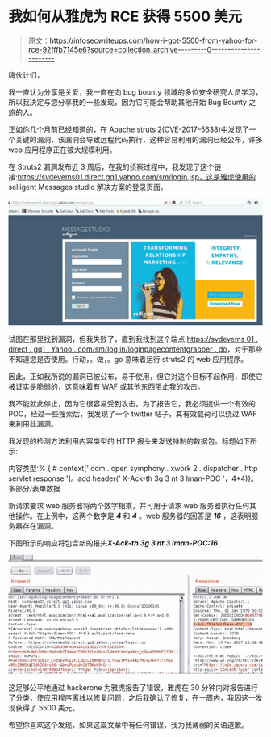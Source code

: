 # 我如何从雅虎为 RCE 获得 5500 美元

> 原文：<https://infosecwriteups.com/how-i-got-5500-from-yahoo-for-rce-92fffb7145e6?source=collection_archive---------0----------------------->

嗨伙计们，

我一直认为分享是关爱，我一直在向 bug bounty 领域的多位安全研究人员学习，所以我决定与您分享我的一些发现，因为它可能会帮助其他开始 Bug Bounty 之旅的人。

正如你几个月前已经知道的，在 Apache struts 2(CVE-2017–5638)中发现了一个关键的漏洞，该漏洞会导致远程代码执行，这种容易利用的漏洞已经公布，许多 web 应用程序正在被大规模利用。

在 Struts2 漏洞发布近 3 周后，在我的侦察过程中，我发现了这个链接:https://svdevems01.direct.gq1.yahoo.com/sm/login.jsp，这是雅虎使用的 selligent Messages studio 解决方案的登录页面。

![](img/abe01c6e12b3c5cfea699c7ff76afca2.png)

试图在那里找到漏洞，但我失败了，直到我找到这个端点:[https://svdevems 01 . direct . gq1 . Yahoo . com/sm/log in/loginpagecontentgrabber . do](https://hackerone.com/redirect?signature=81be6731e8225a2511c4680d9af714c9874d1c22&url=https%3A%2F%2Fsvdevems01.direct.gq1.yahoo.com%2Fsm%2Flogin%2Floginpagecontentgrabber.do)，对于那些不知道您是否使用。行动，。做，。go 意味着运行 struts2 的 web 应用程序。

因此，正如我所说的漏洞已被公布，易于使用，但它对这个目标不起作用，即使它被证实是脆弱的，这意味着有 WAF 或其他东西阻止我的攻击。

我不能就此停止，因为它很容易受到攻击，为了报告它，我必须提供一个有效的 POC，经过一些搜索后，我发现了一个 twitter 帖子，其有效载荷可以绕过 WAF 来利用此漏洞。

我发现的检测方法利用内容类型的 HTTP 报头来发送特制的数据包。标题如下所示:

内容类型:% { # context[' com . open symphony . xwork 2 . dispatcher . http servlet response ']。add header(' X-Ack-th 3g 3 nt 3 lman-POC '，4*4)}。多部分/表单数据

新请求要求 web 服务器将两个数字相乘，并可用于请求 web 服务器执行任何其他操作。在上例中，这两个数字是 ***4*** 和 ***4*** 。web 服务器的回答是 ***16*** ，这表明服务器存在漏洞。

下图所示的响应将包含新的报头***X-Ack-th 3g 3 nt 3 lman-POC:16***

![](img/9932d4217243be92e7ca3e44b97a68cd.png)

这足够公平地通过 hackerone 为雅虎报告了错误，雅虎在 30 分钟内对报告进行了分类，使应用程序离线以修复问题，之后我确认了修复，在一周内，我因这一发现获得了 5500 美元。

希望你喜欢这个发现，如果这篇文章中有任何错误，我为我薄弱的英语道歉。